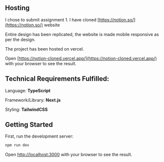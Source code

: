 ## Hosting

I chose to submit assignment 1. I have cloned [https://notion.so/](https://notion.so/) website

Entire design has been replicated, the website is made mobile responsive as per the design. 

The project has been hosted on vercel.

Open [https://notion-cloned.vercel.app/](https://notion-cloned.vercel.app/) with your browser to see the result.

## Technical Requirements Fulfilled:

Language: **TypeScript**

Framework/Library: **Next.js**

Styling: **TailwindCSS**

## Getting Started

First, run the development server:

```bash
npm run dev
```

Open [http://localhost:3000](http://localhost:3000) with your browser to see the result.
